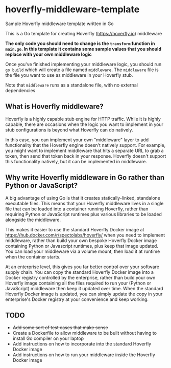 # hoverfly-middleware-template
Sample Hoverfly middleware template written in Go 

This is a Go template for creating Hoverfly (https://hoverfly.io) middleware

**The only code you should need to change is the `transform` function in `main.go`. In this template it contains some sample values that you should replace with your own middleware logic**

Once you've finished implementing your middleware logic, you should run `go build` which will create a file named `middleware`. The `middleware` file is the file you want to use as middleware in your Hoverfly stub.

Note that `middleware` runs as a standalone file, with no external dependencies

## What is Hoverfly middleware?

Hoverfly is a highly capable stub engine for HTTP traffic. While it is highly capable, there are occasions when the logic you want to implement in your stub configurations is beyond what Hoverfly can do natively.

In this case, you can implement your own "middleware" layer to add functionality that the Hoverfly engine doesn't natively support. For example, you might want to implement middleware that hits a separate URL to grab a token, then send that token back in your response. Hoverfly doesn't support this functionality natively, but it can be implemented in middleware.

## Why write Hoverfly middleware in Go rather than Python or JavaScript?

A big advantage of using Go is that it creates statically-linked, standalone executable files. This means that your Hoverfly middleware lives in a single file that can be loaded into a container running Hoverfly, rather than requiring Python or JavaScript runtimes plus various libraries to be loaded alongside the middleware.

This makes it easier to use the standard Hoverfly Docker image at https://hub.docker.com/r/spectolabs/hoverfly/ when you need to implement middleware, rather than build your own bespoke Hoverfly Docker image containing Python or Javascript runtimes, plus keep that image updated. You can load your middleware via a volume mount, then load it at runtime when the container starts.

At an enterprise level, this gives you far better control over your software supply chain. You can copy the standard Hoverfly Docker image into a Docker registry controlled by the enterprise, rather than build your own Hoverfly image containing all the files required to run your (Python or JavaScript) middleware then keep it updated over time. When the standard Hoverfly Docker image is updated, you can simply update the copy in your enterprise's Docker registry at your convenience and keep working.

## TODO

- ~~Add some sort of test cases that make sense~~
- Create a Dockerfile to allow middleware to be built without having to install Go compiler on your laptop
- Add instructions on how to incorporate into the standard Hoverfly Docker image
- Add instructions on how to run your middleware inside the Hoverfly Docker image